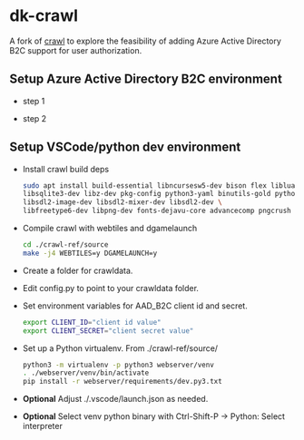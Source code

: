 # dk-crawl

A fork of [crawl](https://github.com/crawl/crawl.git) to explore the feasibility of adding Azure Active Directory B2C support for user authorization.

## Setup Azure Active Directory B2C environment

* step 1

* step 2

## Setup VSCode/python dev environment

* Install crawl build deps

    ```sh
    sudo apt install build-essential libncursesw5-dev bison flex liblua5.1-0-dev \
    libsqlite3-dev libz-dev pkg-config python3-yaml binutils-gold python-is-python3 \
    libsdl2-image-dev libsdl2-mixer-dev libsdl2-dev \
    libfreetype6-dev libpng-dev fonts-dejavu-core advancecomp pngcrush
    ```

* Compile crawl with webtiles and dgamelaunch

    ```sh
    cd ./crawl-ref/source
    make -j4 WEBTILES=y DGAMELAUNCH=y
    ```

* Create a folder for crawldata.

* Edit config.py to point to your crawldata folder.

* Set environment variables for AAD_B2C client id and secret.

    ```sh
    export CLIENT_ID="client id value"
    export CLIENT_SECRET="client secret value"
    ```

* Set up a Python virtualenv. From ./crawl-ref/source/

    ```sh
    python3 -m virtualenv -p python3 webserver/venv
    . ./webserver/venv/bin/activate
    pip install -r webserver/requirements/dev.py3.txt
    ```
* **Optional** Adjust ./.vscode/launch.json as needed.

* **Optional** Select venv python binary with Ctrl-Shift-P -> Python: Select interpreter